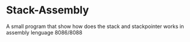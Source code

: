 # Stack-Assembly
A small program that show how does the stack and stackpointer works in assembly lenguage 8086/8088 
